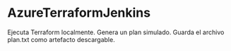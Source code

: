 # AzureTerraformJenkins
Ejecuta Terraform localmente.  Genera un plan simulado.  Guarda el archivo plan.txt como artefacto descargable.
